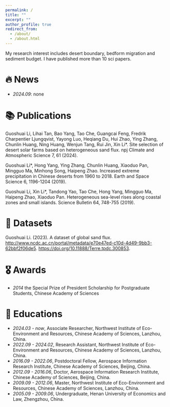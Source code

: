 ```yaml
---
permalink: /
title: ""
excerpt: ""
author_profile: true
redirect_from: 
  - /about/
  - /about.html
---
```


My research interest includes desert boundary, bedform migration and sediment budget. I have published more than 10 sci papers.


# 🔥 News
- *2024.09*: none

# 📚 Publications 

Guoshuai Li, Lihai Tan, Bao Yang, Tao Che, Guangcai Feng, Fredrik Charpentier Ljungqvist, Yayong Luo, Heqiang Du, Hui Zhao, Ying Zhang, Chunlin Huang, Ning Huang, Wenjun Tang, Rui Jin, Xin Li*. Site selection of desert solar farms based on heterogeneous sand flux. npj Climate and Atmospheric Science 7, 61 (2024).

Guoshuai Li*, Hong Yang, Ying Zhang, Chunlin Huang, Xiaoduo Pan, Mingguo Ma, Minhong Song, Haipeng Zhao. Increased extreme precipitation in Chinese deserts from 1960 to 2018. Earth and Space Science 6, 1196-1204 (2019).

Guoshuai Li, Xin Li*, Tandong Yao, Tao Che, Hong Yang, Mingguo Ma, Haipeng Zhao, Xiaoduo Pan. Heterogeneous sea-level rises along coastal zones and small islands. Science Bulletin 64, 748-755 (2019).

# 💾 Datasets

Guoshuai Li. (2023). A dataset of global sand flux. http://www.ncdc.ac.cn/portal/metadata/e70e47ed-c10d-4d49-9bb3-62bbf2f06de5. https://doi.org/10.11888/Terre.tpdc.300853.

# 🎖 Awards
- *2014* the Special Prize of President Scholarship for Postgraduate Students, Chinese Academy of Sciences 

# 📖 Educations
- *2024.03 - now*, Associate Researcher, Northwest Institute of Eco-Environment and Resources, Chinese Academy of Sciences, Lanzhou, China.
- *2022.09 - 2024.02*, Research Assistant, Northwest Institute of Eco-Environment and Resources, Chinese Academy of Sciences, Lanzhou, China.
- *2016.09 - 2022.06*, Postdoctoral Fellow, Aerospace Information Research Institute, Chinese Academy of Sciences, Beijing, China.
- *2012.09 - 2016.06*, Doctor, Aerospace Information Research Institute, Chinese Academy of Sciences, Beijing, China.
- *2009.09 - 2012.06*, Master, Northwest Institute of Eco-Environment and Resources, Chinese Academy of Sciences, Lanzhou, China. 
- *2005.09 - 2009.06*, Undergraduate, Henan University of Economics and Law, Zhengzhou, China. 
